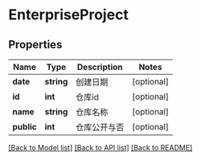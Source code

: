 # EnterpriseProject

## Properties
Name | Type | Description | Notes
------------ | ------------- | ------------- | -------------
**date** | **string** | 创建日期 | [optional] 
**id** | **int** | 仓库id | [optional] 
**name** | **string** | 仓库名称 | [optional] 
**public** | **int** | 仓库公开与否 | [optional] 

[[Back to Model list]](../../README.md#documentation-for-models) [[Back to API list]](../../README.md#documentation-for-api-endpoints) [[Back to README]](../../README.md)



